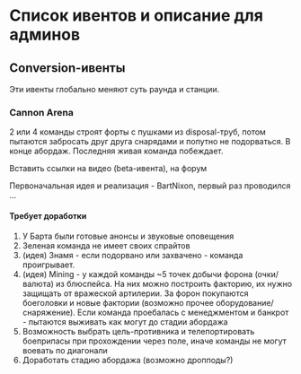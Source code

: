 # Список ивентов и описание для админов

## Conversion-ивенты

Эти ивенты глобально меняют суть раунда и станции.

### Cannon Arena

2 или 4 команды строят форты с пушками из disposal-труб, потом пытаются забросать друг друга снарядами и попутно не подорваться. В конце абордаж. Последняя живая команда побеждает.

Вставить ссылки на видео (beta-ивента), на форум

Первоначальная идея и реализация - BartNixon, первый раз проводился ...

#### Требует доработки

1. У Барта были готовые анонсы и звуковые оповещения
1. Зеленая команда не имеет своих спрайтов
1. (идея) Знамя - если подорвано или захвачено - команда проигрывает.
1. (идея) Mining - у каждой команды ~5 точек добычи форона (очки/валюта) из блюспейса. На них можно построить факторию, их нужно защищать от вражеской артилерии. За форон покупаются боеголовки и новые фактории (возможно прочее оборудование/снаряжение). Если команда проебалась с менеджментом и банкрот - пытаются выживать как могут до стадии абордажа
1. Возможность выбрать цель-противника и телепортировать боеприпасы при прохождении через поле, иначе команды не могут воевать по диагонали
1. Доработать стадию абордажа (возможно дропподы?)
